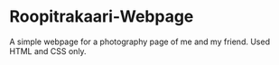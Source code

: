 # Roopitrakaari-Webpage
A simple webpage for a photography page of me and my friend.
Used HTML and CSS only.
